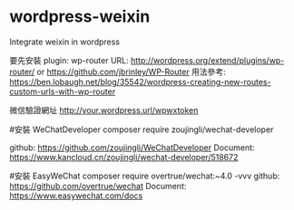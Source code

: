 # wordpress-weixin
Integrate weixin in wordpress

要先安裝 plugin: wp-router URL: http://wordpress.org/extend/plugins/wp-router/ or https://github.com/jbrinley/WP-Router
用法參考: https://ben.lobaugh.net/blog/35542/wordpress-creating-new-routes-custom-urls-with-wp-router

微信驗證網址 http://your.wordpress.url/wpwxtoken

#安裝 WeChatDeveloper
composer require zoujingli/wechat-developer

github: https://github.com/zoujingli/WeChatDeveloper
Document: https://www.kancloud.cn/zoujingli/wechat-developer/518672

#安裝 EasyWeChat 
composer require overtrue/wechat:~4.0 -vvv
github: https://github.com/overtrue/wechat
Document: https://www.easywechat.com/docs